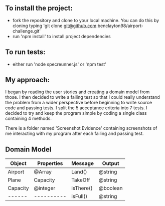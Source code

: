 
## To install the project: 

- fork the repository and clone to your local machine. You can do this by cloning typing 'git clone git@github.com:benclayton98/airport-challenge.git'
- run 'npm install' to install project dependencies

## To run tests: 

- either run 'node specreunner.js' or 'npm test'


## My approach:

I began by reading the user stories and creating a domain model from those. I then decided to write a failing test so that I could really understand the problem from a wider perspective before beginning to write source code and passing tests. I split the 5 acceptance criteria into 7 tests. I decided to try and keep the program simple by coding a single class containing 4 methods.   

There is a folder named 'Screenshot Evidence' containing screenshots of me interacting with my program after each failing and passing test.

## Domain Model

|Object|Properties|Message|Output|
|------|----------|-------|------|
|Airport| @Array  | Land()| @string|
|Plane | Capacity | TakeOff|@string|
|Capacity| @integer|isThere()|@boolean
|------|----------|isFull()|@string|
